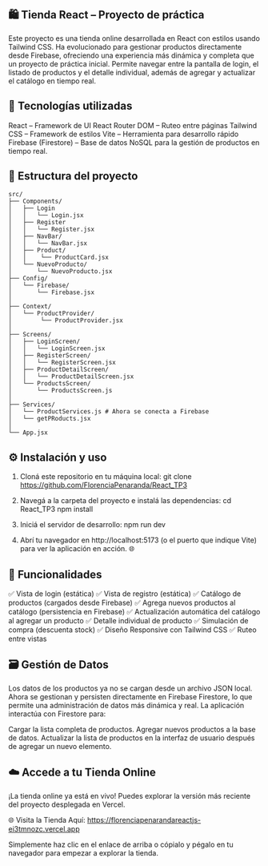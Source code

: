 ##  🛍️ Tienda React – Proyecto de práctica
Este proyecto es una tienda online desarrollada en React con estilos usando Tailwind CSS. Ha evolucionado para gestionar productos directamente desde Firebase, ofreciendo una experiencia más dinámica y completa que un proyecto de práctica inicial. Permite navegar entre la pantalla de login, el listado de productos y el detalle individual, además de agregar y actualizar el catálogo en tiempo real.

##  🚀 Tecnologías utilizadas
React – Framework de UI
React Router DOM – Ruteo entre páginas
Tailwind CSS – Framework de estilos
Vite – Herramienta para desarrollo rápido
Firebase (Firestore) – Base de datos NoSQL para la gestión de productos en tiempo real.

## 📁 Estructura del proyecto
```plaintext
src/
├── Components/  
│   ├── Login  
│   │   └── Login.jsx  
│   ├── Register  
│   │   └── Register.jsx  
│   ├── NavBar/  
│   │   └── NavBar.jsx  
│   ├── Product/  
│   │    └── ProductCard.jsx  
│   └── NuevoProducto/  
│       └── NuevoProducto.jsx  
├── Config/  
│   └── Firebase/  
│       └── Firebase.jsx   
│
├── Context/  
│   └── ProductProvider/  
│        └── ProductProvider.jsx   
│
├── Screens/  
│   ├── LoginScreen/  
│   │   └── LoginScreen.jsx  
│   ├── RegisterScreen/  
│   │   └── RegisterScreen.jsx  
│   ├── ProductDetailScreen/  
│   │   └── ProductDetailScreen.jsx  
│   └── ProductsScreen/  
│       └── ProductsScreen.js  
│
├── Services/
│   └── ProductServices.js # Ahora se conecta a Firebase
│   └── getPRoducts.jsx
│
└── App.jsx  
```


## ⚙️ Instalación y uso  
1. Cloná este repositorio en tu máquina local:
git clone https://github.com/FlorenciaPenaranda/React_TP3

2. Navegá a la carpeta del proyecto e instalá las dependencias:
cd React_TP3
npm install

3. Iniciá el servidor de desarrollo:
npm run dev

4. Abrí tu navegador en http://localhost:5173 (o el puerto que indique Vite) para ver la aplicación en acción. 🌐

##  📌 Funcionalidades
✅ Vista de login (estática)
✅ Vista de registro (estática)
✅ Catálogo de productos (cargados desde Firebase)
✅ Agrega nuevos productos al catálogo (persistencia en Firebase)
✅ Actualización automática del catálogo al agregar un producto
✅ Detalle individual de producto
✅ Simulación de compra (descuenta stock)
✅ Diseño Responsive con Tailwind CSS
✅ Ruteo entre vistas

##  🗃️ Gestión de Datos
Los datos de los productos ya no se cargan desde un archivo JSON local. Ahora se gestionan y persisten directamente en Firebase Firestore, lo que permite una administración de datos más dinámica y real. La aplicación interactúa con Firestore para:

Cargar la lista completa de productos.
Agregar nuevos productos a la base de datos.
Actualizar la lista de productos en la interfaz de usuario después de agregar un nuevo elemento.

## ☁️ Accede a tu Tienda Online
¡La tienda online ya está en vivo! Puedes explorar la versión más reciente del proyecto desplegada en Vercel.

🌐 Visita la Tienda Aquí:
https://florenciapenarandareactjs-ei3tmnozc.vercel.app


Simplemente haz clic en el enlace de arriba o cópialo y pégalo en tu navegador para empezar a explorar la tienda.